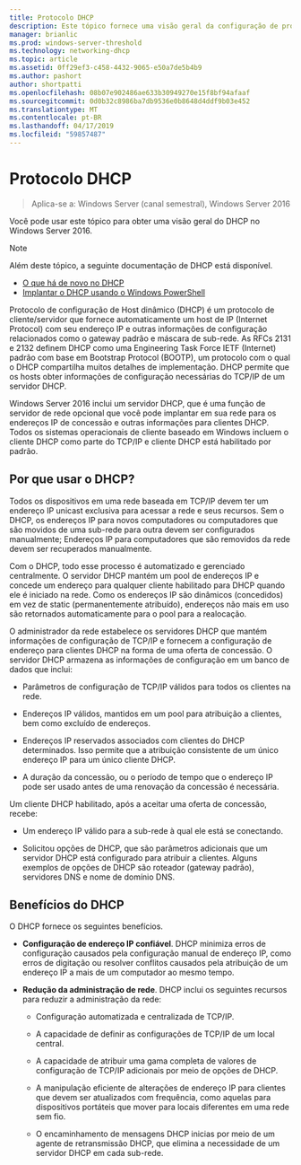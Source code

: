 ```yaml
---
title: Protocolo DHCP
description: Este tópico fornece uma visão geral da configuração de protocolo DHCP (Dynamic Host) no Windows Server 2016.
manager: brianlic
ms.prod: windows-server-threshold
ms.technology: networking-dhcp
ms.topic: article
ms.assetid: 0ff29ef3-c458-4432-9065-e50a7de5b4b9
ms.author: pashort
author: shortpatti
ms.openlocfilehash: 08b07e902486ae633b30949270e15f8bf94afaaf
ms.sourcegitcommit: 0d0b32c8986ba7db9536e0b8648d4ddf9b03e452
ms.translationtype: MT
ms.contentlocale: pt-BR
ms.lasthandoff: 04/17/2019
ms.locfileid: "59857487"
---
```

# <a name="dynamic-host-configuration-protocol-dhcp"></a>Protocolo DHCP

>Aplica-se a: Windows Server (canal semestral), Windows Server 2016

Você pode usar este tópico para obter uma visão geral do DHCP no Windows Server 2016.

>[!NOTE]
>Além deste tópico, a seguinte documentação de DHCP está disponível.
>
>- [O que há de novo no DHCP](What-s-New-in-DHCP.md)
>- [Implantar o DHCP usando o Windows PowerShell](dhcp-deploy-wps.md)

Protocolo de configuração de Host dinâmico (DHCP) é um protocolo de cliente/servidor que fornece automaticamente um host de IP (Internet Protocol) com seu endereço IP e outras informações de configuração relacionados como o gateway padrão e máscara de sub-rede. As RFCs 2131 e 2132 definem DHCP como uma Engineering Task Force IETF (Internet) padrão com base em Bootstrap Protocol (BOOTP), um protocolo com o qual o DHCP compartilha muitos detalhes de implementação. DHCP permite que os hosts obter informações de configuração necessárias do TCP/IP de um servidor DHCP.

Windows Server 2016 inclui um servidor DHCP, que é uma função de servidor de rede opcional que você pode implantar em sua rede para os endereços IP de concessão e outras informações para clientes DHCP. Todos os sistemas operacionais de cliente baseado em Windows incluem o cliente DHCP como parte do TCP/IP e cliente DHCP está habilitado por padrão.

## <a name="why-use-dhcp"></a>Por que usar o DHCP?

Todos os dispositivos em uma rede baseada em TCP/IP devem ter um endereço IP unicast exclusiva para acessar a rede e seus recursos. Sem o DHCP, os endereços IP para novos computadores ou computadores que são movidos de uma sub-rede para outra devem ser configurados manualmente; Endereços IP para computadores que são removidos da rede devem ser recuperados manualmente.

Com o DHCP, todo esse processo é automatizado e gerenciado centralmente. O servidor DHCP mantém um pool de endereços IP e concede um endereço para qualquer cliente habilitado para DHCP quando ele é iniciado na rede. Como os endereços IP são dinâmicos (concedidos) em vez de static (permanentemente atribuído), endereços não mais em uso são retornados automaticamente para o pool para a realocação.

O administrador da rede estabelece os servidores DHCP que mantém informações de configuração de TCP/IP e fornecem a configuração de endereço para clientes DHCP na forma de uma oferta de concessão. O servidor DHCP armazena as informações de configuração em um banco de dados que inclui:

- Parâmetros de configuração de TCP/IP válidos para todos os clientes na rede.

- Endereços IP válidos, mantidos em um pool para atribuição a clientes, bem como excluído de endereços.

- Endereços IP reservados associados com clientes do DHCP determinados. Isso permite que a atribuição consistente de um único endereço IP para um único cliente DHCP.

- A duração da concessão, ou o período de tempo que o endereço IP pode ser usado antes de uma renovação da concessão é necessária.

Um cliente DHCP habilitado, após a aceitar uma oferta de concessão, recebe:

- Um endereço IP válido para a sub-rede à qual ele está se conectando.  
  
- Solicitou opções de DHCP, que são parâmetros adicionais que um servidor DHCP está configurado para atribuir a clientes. Alguns exemplos de opções de DHCP são roteador (gateway padrão), servidores DNS e nome de domínio DNS.

## <a name="benefits-of-dhcp"></a>Benefícios do DHCP

O DHCP fornece os seguintes benefícios.

- **Configuração de endereço IP confiável**. DHCP minimiza erros de configuração causados pela configuração manual de endereço IP, como erros de digitação ou resolver conflitos causados pela atribuição de um endereço IP a mais de um computador ao mesmo tempo.

- **Redução da administração de rede**. DHCP inclui os seguintes recursos para reduzir a administração da rede:

    - Configuração automatizada e centralizada de TCP/IP.

    - A capacidade de definir as configurações de TCP/IP de um local central.

    - A capacidade de atribuir uma gama completa de valores de configuração de TCP/IP adicionais por meio de opções de DHCP.

    - A manipulação eficiente de alterações de endereço IP para clientes que devem ser atualizados com frequência, como aquelas para dispositivos portáteis que mover para locais diferentes em uma rede sem fio.

    - O encaminhamento de mensagens DHCP inicias por meio de um agente de retransmissão DHCP, que elimina a necessidade de um servidor DHCP em cada sub-rede.

